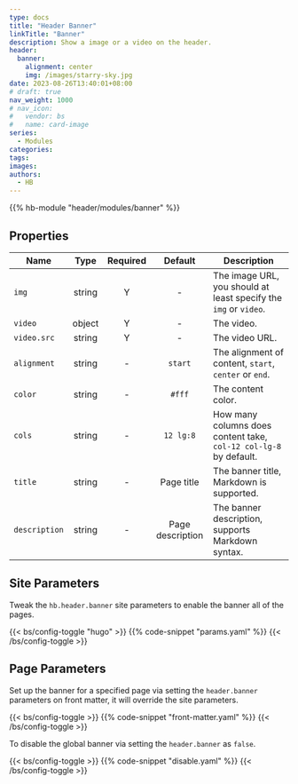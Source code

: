 ```yaml
---
type: docs
title: "Header Banner"
linkTitle: "Banner"
description: Show a image or a video on the header.
header:
  banner:
    alignment: center
    img: /images/starry-sky.jpg
date: 2023-08-26T13:40:01+08:00
# draft: true
nav_weight: 1000
# nav_icon:
#   vendor: bs
#   name: card-image
series:
  - Modules
categories:
tags:
images:
authors:
  - HB
---
```


{{% hb-module "header/modules/banner" %}}

## Properties

| Name          |  Type  | Required |     Default      | Description                                                       |
| ------------- | :----: | :------: | :--------------: | ----------------------------------------------------------------- |
| `img`         | string |    Y     |        -         | The image URL, you should at least specify the `img` or `video`.  |
| `video`       | object |    Y     |        -         | The video.                                                        |
| `video.src`   | string |    Y     |        -         | The video URL.                                                    |
| `alignment`   | string |    -     |     `start`      | The alignment of content, `start`, `center` or `end`.             |
| `color`       | string |    -     |      `#fff`      | The content color.                                                |
| `cols`        | string |    -     |     `12 lg:8`    | How many columns does content take, `col-12 col-lg-8` by default. |
| `title`       | string |    -     |    Page title    | The banner title, Markdown is supported.                          |
| `description` | string |    -     | Page description | The banner description, supports Markdown syntax.                 |

## Site Parameters

Tweak the `hb.header.banner` site parameters to enable the banner all of the pages.

{{< bs/config-toggle "hugo" >}}
{{% code-snippet "params.yaml" %}}
{{< /bs/config-toggle >}}

## Page Parameters

Set up the banner for a specified page via setting the `header.banner` parameters on front matter, it will override the site parameters.

{{< bs/config-toggle >}}
{{% code-snippet "front-matter.yaml" %}}
{{< /bs/config-toggle >}}

To disable the global banner via setting the `header.banner` as `false`.

{{< bs/config-toggle >}}
{{% code-snippet "disable.yaml" %}}
{{< /bs/config-toggle >}}
